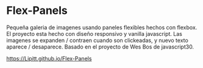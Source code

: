 # Flex-Panels
Pequeña galeria de imagenes usando paneles flexibles hechos con flexbox.
El proyecto esta hecho con diseño responsivo y vanilla javascript. Las imagenes se expanden / contraen cuando son clickeadas, y nuevo texto aparece / desaparece. Basado en el proyecto de Wes Bos de javascript30.

https://Lipitt.github.io/Flex-Panels
